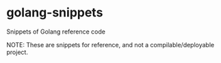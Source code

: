 # golang-snippets
Snippets of Golang reference code

NOTE: These are snippets for reference, and not a compilable/deployable project.
